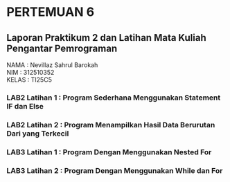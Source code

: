 # PERTEMUAN 6
## Laporan Praktikum 2 dan Latihan Mata Kuliah Pengantar Pemrograman
NAMA  : Nevillaz Sahrul Barokah <br>
NIM   : 312510352 <br>
KELAS : TI25C5
### LAB2 Latihan 1 : Program Sederhana Menggunakan Statement IF dan Else
### LAB2 Latihan 2 : Program Menampilkan Hasil Data Berurutan Dari yang Terkecil
### LAB3 Latihan 1 : Program Dengan Menggunakan Nested For
### LAB3 Latihan 2 : Program Dengan Menggunakan While dan For
